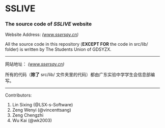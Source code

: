 # SSLIVE
### The source code of _SSLIVE_ website  
  
Website Address: *(www.ssersay.cn)*  

All the source code in this repository (**EXCEPT FOR** the code in src/lib/ folder) is written by The Students Union of GDSYZX.

---
网站地址：  *(www.ssersay.cn)*

所有的代码（**除了** src/lib/ 文件夹里的代码）都由广东实验中学学生会信息部编写。

---
Contributors:  
1. Lin Sixing (@LSX-s-Software)  
2. Zeng Wenyi (@vincenttsang)  
3. Zeng Chengzhi
4. Wu Kai (@wk2003)